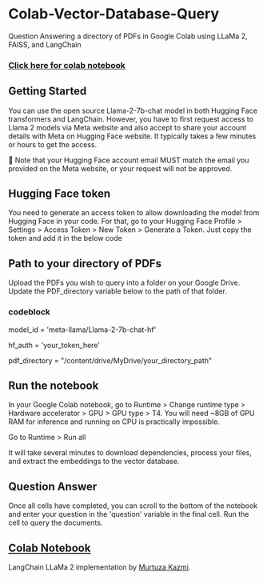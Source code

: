 # Colab-Vector-Database-Query
Question Answering a directory of PDFs in Google Colab using LLaMa 2, FAISS, and LangChain
### <a href="https://colab.research.google.com/github/blakemartz/Colab-Vector-Database-Query/blob/main/Colab_Vector_Database_Query.ipynb\">Click here for colab notebook</a>
## Getting Started

You can use the open source Llama-2-7b-chat model in both Hugging Face transformers and LangChain. However, you have to first request access to Llama 2 models via Meta website and also accept to share your account details with Meta on Hugging Face website. It typically takes a few minutes or hours to get the access.

🚨 Note that your Hugging Face account email MUST match the email you provided on the Meta website, or your request will not be approved.


## Hugging Face token

You need to generate an access token to allow downloading the model from Hugging Face in your code. For that, go to your Hugging Face Profile > Settings > Access Token > New Token > Generate a Token. Just copy the token and add it in the below code

## Path to your directory of PDFs

Upload the PDFs you wish to query into a folder on your Google Drive. Update the PDF_directory variable below to the path of that folder.

###  codeblock
model_id = 'meta-llama/Llama-2-7b-chat-hf'

hf_auth = 'your_token_here'

pdf_directory = "/content/drive/MyDrive/your_directory_path"


## Run the notebook

In your Google Colab notebook, go to Runtime > Change runtime type > Hardware accelerator > GPU > GPU type > T4. You will need ~8GB of GPU RAM for inference and running on CPU is practically impossible.

Go to Runtime > Run all

It will take several minutes to download dependencies, process your files, and extract the embeddings to the vector database.

## Question Answer

Once all cells have completed, you can scroll to the bottom of the notebook and enter your question in the 'question' variable in the final cell. Run the cell to query the documents.

## <a href="https://colab.research.google.com/github/blakemartz/Colab-Vector-Database-Query/blob/main/Colab_Vector_Database_Query.ipynb\">Colab Notebook</a>

LangChain LLaMa 2 implementation by <a href="https://medium.com/@murtuza753/using-llama-2-0-faiss-and-langchain-for-question-answering-on-your-own-data-682241488476">Murtuza Kazmi</a>.
